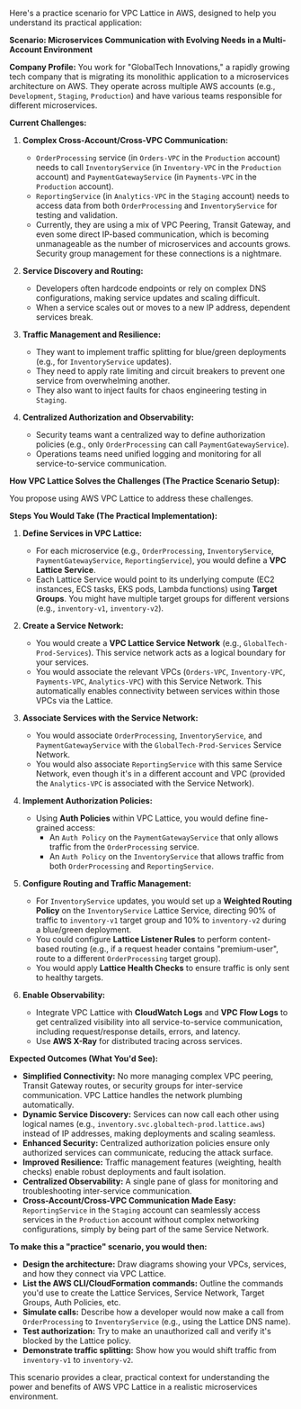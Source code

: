 Here's a practice scenario for VPC Lattice in AWS, designed to help you understand its practical application:

**Scenario: Microservices Communication with Evolving Needs in a Multi-Account Environment**

**Company Profile:**
You work for "GlobalTech Innovations," a rapidly growing tech company that is migrating its monolithic application to a microservices architecture on AWS. They operate across multiple AWS accounts (e.g., `Development`, `Staging`, `Production`) and have various teams responsible for different microservices.

**Current Challenges:**

1.  **Complex Cross-Account/Cross-VPC Communication:**
    * `OrderProcessing` service (in `Orders-VPC` in the `Production` account) needs to call `InventoryService` (in `Inventory-VPC` in the `Production` account) and `PaymentGatewayService` (in `Payments-VPC` in the `Production` account).
    * `ReportingService` (in `Analytics-VPC` in the `Staging` account) needs to access data from both `OrderProcessing` and `InventoryService` for testing and validation.
    * Currently, they are using a mix of VPC Peering, Transit Gateway, and even some direct IP-based communication, which is becoming unmanageable as the number of microservices and accounts grows. Security group management for these connections is a nightmare.

2.  **Service Discovery and Routing:**
    * Developers often hardcode endpoints or rely on complex DNS configurations, making service updates and scaling difficult.
    * When a service scales out or moves to a new IP address, dependent services break.

3.  **Traffic Management and Resilience:**
    * They want to implement traffic splitting for blue/green deployments (e.g., for `InventoryService` updates).
    * They need to apply rate limiting and circuit breakers to prevent one service from overwhelming another.
    * They also want to inject faults for chaos engineering testing in `Staging`.

4.  **Centralized Authorization and Observability:**
    * Security teams want a centralized way to define authorization policies (e.g., only `OrderProcessing` can call `PaymentGatewayService`).
    * Operations teams need unified logging and monitoring for all service-to-service communication.

**How VPC Lattice Solves the Challenges (The Practice Scenario Setup):**

You propose using AWS VPC Lattice to address these challenges.

**Steps You Would Take (The Practical Implementation):**

1.  **Define Services in VPC Lattice:**
    * For each microservice (e.g., `OrderProcessing`, `InventoryService`, `PaymentGatewayService`, `ReportingService`), you would define a **VPC Lattice Service**.
    * Each Lattice Service would point to its underlying compute (EC2 instances, ECS tasks, EKS pods, Lambda functions) using **Target Groups**. You might have multiple target groups for different versions (e.g., `inventory-v1`, `inventory-v2`).

2.  **Create a Service Network:**
    * You would create a **VPC Lattice Service Network** (e.g., `GlobalTech-Prod-Services`). This service network acts as a logical boundary for your services.
    * You would associate the relevant VPCs (`Orders-VPC`, `Inventory-VPC`, `Payments-VPC`, `Analytics-VPC`) with this Service Network. This automatically enables connectivity between services within those VPCs via the Lattice.

3.  **Associate Services with the Service Network:**
    * You would associate `OrderProcessing`, `InventoryService`, and `PaymentGatewayService` with the `GlobalTech-Prod-Services` Service Network.
    * You would also associate `ReportingService` with this same Service Network, even though it's in a different account and VPC (provided the `Analytics-VPC` is associated with the Service Network).

4.  **Implement Authorization Policies:**
    * Using **Auth Policies** within VPC Lattice, you would define fine-grained access:
        * An `Auth Policy` on the `PaymentGatewayService` that only allows traffic from the `OrderProcessing` service.
        * An `Auth Policy` on the `InventoryService` that allows traffic from both `OrderProcessing` and `ReportingService`.

5.  **Configure Routing and Traffic Management:**
    * For `InventoryService` updates, you would set up a **Weighted Routing Policy** on the `InventoryService` Lattice Service, directing 90% of traffic to `inventory-v1` target group and 10% to `inventory-v2` during a blue/green deployment.
    * You could configure **Lattice Listener Rules** to perform content-based routing (e.g., if a request header contains "premium-user", route to a different `OrderProcessing` target group).
    * You would apply **Lattice Health Checks** to ensure traffic is only sent to healthy targets.

6.  **Enable Observability:**
    * Integrate VPC Lattice with **CloudWatch Logs** and **VPC Flow Logs** to get centralized visibility into all service-to-service communication, including request/response details, errors, and latency.
    * Use **AWS X-Ray** for distributed tracing across services.

**Expected Outcomes (What You'd See):**

* **Simplified Connectivity:** No more managing complex VPC peering, Transit Gateway routes, or security groups for inter-service communication. VPC Lattice handles the network plumbing automatically.
* **Dynamic Service Discovery:** Services can now call each other using logical names (e.g., `inventory.svc.globaltech-prod.lattice.aws`) instead of IP addresses, making deployments and scaling seamless.
* **Enhanced Security:** Centralized authorization policies ensure only authorized services can communicate, reducing the attack surface.
* **Improved Resilience:** Traffic management features (weighting, health checks) enable robust deployments and fault isolation.
* **Centralized Observability:** A single pane of glass for monitoring and troubleshooting inter-service communication.
* **Cross-Account/Cross-VPC Communication Made Easy:** `ReportingService` in the `Staging` account can seamlessly access services in the `Production` account without complex networking configurations, simply by being part of the same Service Network.

**To make this a "practice" scenario, you would then:**

* **Design the architecture:** Draw diagrams showing your VPCs, services, and how they connect via VPC Lattice.
* **List the AWS CLI/CloudFormation commands:** Outline the commands you'd use to create the Lattice Services, Service Network, Target Groups, Auth Policies, etc.
* **Simulate calls:** Describe how a developer would now make a call from `OrderProcessing` to `InventoryService` (e.g., using the Lattice DNS name).
* **Test authorization:** Try to make an unauthorized call and verify it's blocked by the Lattice policy.
* **Demonstrate traffic splitting:** Show how you would shift traffic from `inventory-v1` to `inventory-v2`.

This scenario provides a clear, practical context for understanding the power and benefits of AWS VPC Lattice in a realistic microservices environment.
